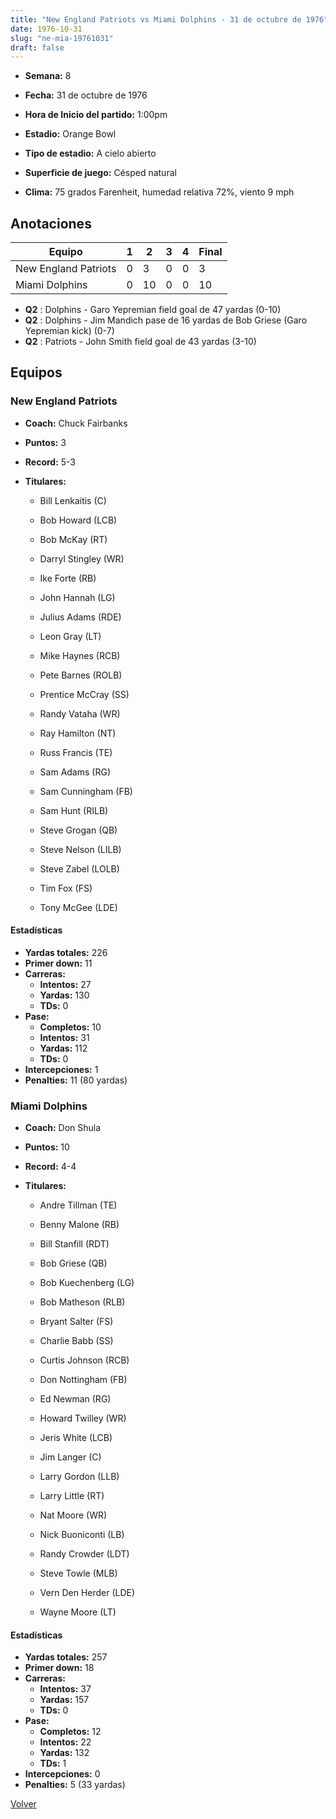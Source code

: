 ```yaml
---
title: "New England Patriots vs Miami Dolphins - 31 de octubre de 1976"
date: 1976-10-31
slug: "ne-mia-19761031"
draft: false
---
```


* **Semana:** 8
* **Fecha:** 31 de octubre de 1976

* **Hora de Inicio del partido:** 1:00pm
* **Estadio:** Orange Bowl
* **Tipo de estadio:** A cielo abierto
* **Superficie de juego:** Césped natural
* **Clima:** 75 grados Farenheit, humedad relativa 72%, viento 9 mph





## Anotaciones
| Equipo | 1 | 2 | 3 | 4 | Final |
|--------|---|---|---|---|-------|
| New England Patriots  | 0 | 3 | 0 | 0  | 3 |
| Miami Dolphins  | 0 | 10 | 0 | 0  | 10 |
* **Q2** : Dolphins - Garo Yepremian field goal de 47 yardas (0-10)
* **Q2** : Dolphins - Jim Mandich pase de 16 yardas de Bob Griese (Garo Yepremian kick) (0-7)
* **Q2** : Patriots - John Smith field goal de 43 yardas (3-10)


## Equipos


### New England Patriots
* **Coach:** Chuck Fairbanks
* **Puntos:** 3
* **Record:** 5-3
* **Titulares:** 

  * Bill Lenkaitis (C) 

  * Bob Howard (LCB) 

  * Bob McKay (RT) 

  * Darryl Stingley (WR) 

  * Ike Forte (RB) 

  * John Hannah (LG) 

  * Julius Adams (RDE) 

  * Leon Gray (LT) 

  * Mike Haynes (RCB) 

  * Pete Barnes (ROLB) 

  * Prentice McCray (SS) 

  * Randy Vataha (WR) 

  * Ray Hamilton (NT) 

  * Russ Francis (TE) 

  * Sam Adams (RG) 

  * Sam Cunningham (FB) 

  * Sam Hunt (RILB) 

  * Steve Grogan (QB) 

  * Steve Nelson (LILB) 

  * Steve Zabel (LOLB) 

  * Tim Fox (FS) 

  * Tony McGee (LDE) 

#### Estadísticas
* **Yardas totales:** 226
* **Primer down:** 11
* **Carreras:**
  * **Intentos:** 27
  * **Yardas:** 130
  * **TDs:** 0
* **Pase:**
  * **Completos:** 10
  * **Intentos:** 31
  * **Yardas:** 112
  * **TDs:** 0
* **Intercepciones:** 1
* **Penalties:** 11 (80 yardas)

### Miami Dolphins
* **Coach:** Don Shula
* **Puntos:** 10
* **Record:** 4-4
* **Titulares:** 

  * Andre Tillman (TE) 

  * Benny Malone (RB) 

  * Bill Stanfill (RDT) 

  * Bob Griese (QB) 

  * Bob Kuechenberg (LG) 

  * Bob Matheson (RLB) 

  * Bryant Salter (FS) 

  * Charlie Babb (SS) 

  * Curtis Johnson (RCB) 

  * Don Nottingham (FB) 

  * Ed Newman (RG) 

  * Howard Twilley (WR) 

  * Jeris White (LCB) 

  * Jim Langer (C) 

  * Larry Gordon (LLB) 

  * Larry Little (RT) 

  * Nat Moore (WR) 

  * Nick Buoniconti (LB) 

  * Randy Crowder (LDT) 

  * Steve Towle (MLB) 

  * Vern Den Herder (LDE) 

  * Wayne Moore (LT) 

#### Estadísticas
* **Yardas totales:** 257
* **Primer down:** 18
* **Carreras:**
  * **Intentos:** 37
  * **Yardas:** 157
  * **TDs:** 0
* **Pase:**
  * **Completos:** 12
  * **Intentos:** 22
  * **Yardas:** 132
  * **TDs:** 1
* **Intercepciones:** 0
* **Penalties:** 5 (33 yardas)


[Volver](/historia/1976)
